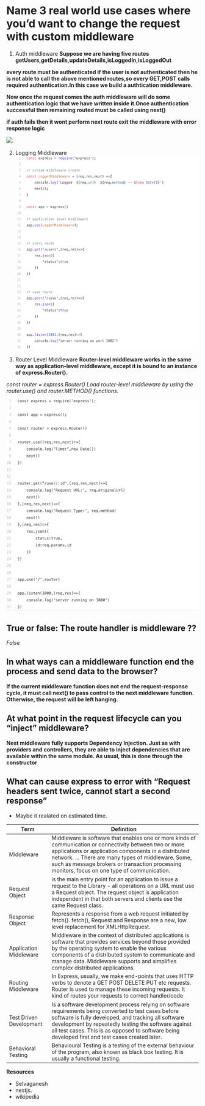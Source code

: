 # Name 3 real world use cases where you’d want to change the request with custom middleware 

1. Auth middleware 
**Suppose we are having five routes getUsers,getDetails,updateDetails,isLoggedIn,isLoggedOut**

**every route must be authenticated if the user is not authenticated then he is not able to call the above mentioned routes,so every GET,POST calls required authentication.In this case we build a authtication middleware.**

**Now once the request comes the auth middleware will do some authentication logic that we have written inside it.Once authentication successful then remaining routed must be called using next()**

**if auth fails then it wont perform next route exit the middleware with error response logic**

![](https://miro.medium.com/max/1400/1*fbe04fcynkBuLo_CADxxHQ.png)

2. Logging Middleware
![](middleware.png)

3. Router Level Middleware
**Router-level middleware works in the same way as application-level middleware, except it is bound to an instance of express.Router().**

*const router = express.Router()*
*Load router-level middleware by using the router.use() and router.METHOD() functions.*

![](authmiddle.png)

## True or false: The route handler is middleware ??
*False*

## In what ways can a middleware function end the process and send data to the browser?
**If the current middleware function does not end the request-response cycle, it must call next() to pass control to the next middleware function. Otherwise, the request will be left hanging.**

## At what point in the request lifecycle can you “inject” middleware?

**Nest middleware fully supports Dependency Injection. Just as with providers and controllers, they are able to inject dependencies that are available within the same module. As usual, this is done through the constructor**

## What can cause express to error with “Request headers sent twice, cannot start a second response”
* Maybe it realated on estimated time. 

| Term       |       Definition             |
| -----------|------------------------------|
|Middleware     |Middleware is software that enables one or more kinds of communication or connectivity between two or more applications or application components in a distributed network. ... There are many types of middleware. Some, such as message brokers or transaction processing monitors, focus on one type of communication. |
| Request Object| is the main entry point for an application to issue a request to the Library - all operations on a URL must use a Request object. The request object is application independent in that both servers and clients use the same Request class.|
| Response Object   | Represents a response from a web request initiated by fetch(). fetch(), Request and Response are a new, low level replacement for XMLHttpRequest.|
|Application Middleware   |  Middleware in the context of distributed applications is software that provides services beyond those provided by the operating system to enable the various components of a distributed system to communicate and manage data. Middleware supports and simplifies complex distributed applications.|
|Routing Middleware   | In Express, usually, we make end-points that uses HTTP verbs to denote a GET POST DELETE PUT etc requests. Router is used to manage these incoming requests. It kind of routes your requests to correct handler/code|
|Test Driven Development  | Is a software development process relying on software requirements being converted to test cases before software is fully developed, and tracking all software development by repeatedly testing the software against all test cases. This is as opposed to software being developed first and test cases created later. |
|Behavioral Testing |  Behavioural Testing is a testing of the external behaviour of the program, also known as black box testing. It is usually a functional testing.|

**Resources**
- Selvaganesh
- nestjs.
- wikipedia
